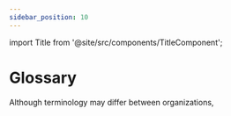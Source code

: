 ```yaml
---
sidebar_position: 10
---
```


import Title from '@site/src/components/TitleComponent';

# Glossary 
Although terminology may differ between organizations, <Title/> defines terms as described here:

**Cameras**: Autonomous camera trap devices triggered by motion and/or heat. The same camera can be used at different locations and times.

**Camera check**: The retrieval of data from a single deployed camera placed at a specific location for a set period is a camera check. Each camera check will have a unique name consisting of a camera name and date of retrieval. 

**Identified objects**: Any item identified in an image, including animal species and non-animal objects such as automobiles or bicycles.

**Images**: The total number of blank and non-blank images containing animals and other identified objects.

**Locations**: The physical position (UTM format) of a camera trap device.

**Organizations**: Entities consisting of one or more people sharing a particular purpose and objectives.

**Projects**: Sets of camera deployments within specific spatial and temporal boundaries, each with defined objectives and methods.

**Sampling Days**: The number of days a camera trap is set out to sample wildlife.

**Species**: The number of unique wild and domesticated species in a set (excluding humans).

**Camera placement**: The position of the camera while facing north. 1 indicates left and 2 indicates right.

**Check number**: The count of visits made to a group of deployed cameras for the purpose of retrieving data.

<!-- NOTES -->
<!-- change font size:  <font size="2">This is bigger text.</font> -->
<!-- Indent links by changing heading size ex. h2 to h3 -->

